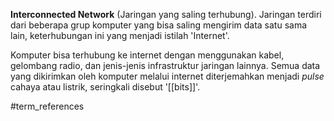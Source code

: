 **Interconnected Network** (Jaringan yang saling terhubung). 
Jaringan terdiri dari beberapa grup komputer yang bisa saling mengirim data satu sama lain, keterhubungan ini yang menjadi istilah 'Internet'.

Komputer bisa terhubung ke internet dengan menggunakan kabel, gelombang radio, dan jenis-jenis infrastruktur jaringan lainnya. Semua data yang dikirimkan oleh komputer melalui internet diterjemahkan menjadi _pulse_ cahaya atau listrik, seringkali disebut '[[bits]]'.


#term_references 
